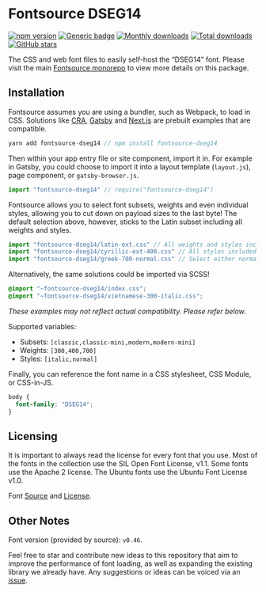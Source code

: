 # Fontsource DSEG14
[![npm version](https://badge.fury.io/js/fontsource-dseg14.svg)](https://www.npmjs.com/package/fontsource-dseg14) [![Generic badge](https://img.shields.io/badge/fontsource-passing-brightgreen)](https://github.com/DecliningLotus/fontsource) [![Monthly downloads](https://badgen.net/npm/dm/fontsource-dseg14)](https://github.com/DecliningLotus/fontsource) [![Total downloads](https://badgen.net/npm/dt/fontsource-dseg14)](https://github.com/DecliningLotus/fontsource) [![GitHub stars](https://img.shields.io/github/stars/DecliningLotus/fontsource.svg?style=social&label=Star)](https://GitHub.com/DecliningLotus/fontsource/stargazers/)

The CSS and web font files to easily self-host the “DSEG14” font. Please visit the main [Fontsource monorepo](https://github.com/DecliningLotus/fontsource) to view more details on this package.

## Installation

Fontsource assumes you are using a bundler, such as Webpack, to load in CSS. Solutions like [CRA](https://create-react-app.dev/), [Gatsby](https://www.gatsbyjs.org/) and [Next.js](https://nextjs.org/) are prebuilt examples that are compatible.

```javascript
yarn add fontsource-dseg14 // npm install fontsource-dseg14
```

Then within your app entry file or site component, import it in. For example in Gatsby, you could choose to import it into a layout template (`layout.js`), page component, or `gatsby-browser.js`.

```javascript
import "fontsource-dseg14" // require("fontsource-dseg14")
```

Fontsource allows you to select font subsets, weights and even individual styles, allowing you to cut down on payload sizes to the last byte! The default selection above, however, sticks to the Latin subset including all weights and styles.

```javascript
import "fontsource-dseg14/latin-ext.css" // All weights and styles included.
import "fontsource-dseg14/cyrillic-ext-400.css" // All styles included.
import "fontsource-dseg14/greek-700-normal.css" // Select either normal or italic.
```

Alternatively, the same solutions could be imported via SCSS!

```scss
@import "~fontsource-dseg14/index.css";
@import "~fontsource-dseg14/vietnamese-300-italic.css";
```

_These examples may not reflect actual compatibility. Please refer below._

Supported variables:
- Subsets: `[classic,classic-mini,modern,modern-mini]`
- Weights: `[300,400,700]`
- Styles: `[italic,normal]`

Finally, you can reference the font name in a CSS stylesheet, CSS Module, or CSS-in-JS.

```css
body {
  font-family: "DSEG14";
}
```

## Licensing 

It is important to always read the license for every font that you use.
Most of the fonts in the collection use the SIL Open Font License, v1.1. Some fonts use the Apache 2 license. The Ubuntu fonts use the Ubuntu Font License v1.0.

Font [Source](https://github.com/keshikan/DSEG) and [License](https://github.com/keshikan/DSEG/blob/master/DSEG-LICENSE.txt).

## Other Notes

Font version (provided by source): `v0.46`.

Feel free to star and contribute new ideas to this repository that aim to improve the performance of font loading, as well as expanding the existing library we already have. Any suggestions or ideas can be voiced via an [issue](https://github.com/DecliningLotus/fontsource/issues).

